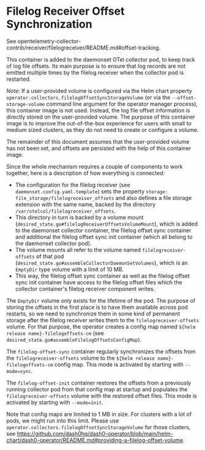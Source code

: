 Filelog Receiver Offset Synchronization
=======================================

See opentelemetry-collector-contrib/receiver/filelogreceiver/README.md#offset-tracking.

This container is added to the daemonset OTel collector pod, to keep track of log file offsets.
Its main purpose is to ensure that log records are not emitted multiple times by the filelog receiver when the collector
pod is restarted.

*Note:* If a user-provided volume is configured via the Helm chart property
`operator.collectors.filelogOffsetSyncStorageVolume` (or via the `--offset-storage-volume` command line argument for
the operator manager process), this container image is not used. Instead, the log file offset information is directly
stored on the user-provided volume. The purpose of this container image is to improve the out-of-the-box experience for
users with small to medium sized clusters, as they do not need to create or configure a volume.

The remainder of this document assumes that the user-provided volume has not been set, and offsets are persisted with
the help of this container image.

Since the whole mechanism requires a couple of components to work together, here is a description of how everything is
connected:

- The configuration for the filelog receiver (see `daemonset.config.yaml.template`) sets the property
  `storage: file_storage/filelogreceiver_offsets` and also defines a file storage extension with the same name,
  backed by the directory `/var/otelcol/filelogreceiver_offsets`.
- This directory in turn is backed by a volume mount (`desired_state.go#filelogReceiverOffsetsVolumeMount`), which
  is added to the daemonset collector container, the filelog offset sync container and additional the filelog offset
  sync init container (which all belong to the daemonset collector pod).
- The volume mounts all refer to the volume named `filelogreceiver-offsets` of that pod
  (`desired_state.go#assembleCollectorDaemonSetVolumes`), which is an `EmptyDir` type volume with a limit of 10 MB.
- This way, the filelog offset sync container as well as the filelog offset sync init container have access to the
  filelog offset files which the collector container's filelog receiver component writes.

The `EmptyDir` volume only exists for the lifetime of the pod.
The purpose of storing the offsets in the first place is to have them available across pod restarts, so we need to
synchronize them in some kind of permanent storage after the filelog receiver writes them to the
`filelogreceiver-offsets` volume.
For that purpose, the operator creates a config map named `${helm release name}-filelogoffsets-cm` (see `desired_state.go#assembleFilelogOffsetsConfigMap`).

The `filelog-offset-sync` container regularly synchronizes the offsets from the `filelogreceiver-offsets` volume
to the `${helm release name}-filelogoffsets-cm` config map.
This mode is activated by starting with `--mode=sync`.

The `filelog-offset-init` container restores the offsets  from a previously running collector pod from that config map
at startup and populates the `filelogreceiver-offsets` volume with the restored offset files.
This mode is activated by starting with `--mode=init`.

Note that config maps are limited to 1 MB in size.
For clusters with a lot of pods, we might run into this limit.
Please use `operator.collectors.filelogOffsetSyncStorageVolume` for those clusters, see
https://github.com/dash0hq/dash0-operator/blob/main/helm-chart/dash0-operator/README.md#providing-a-filelog-offset-volume.
